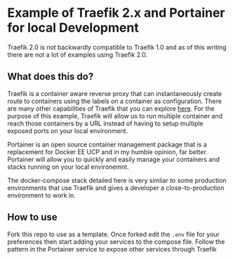 # Example of Traefik 2.x and Portainer for local Development

Traefik 2.0 is not backwardly compatible to Traefik 1.0 and as of this writing there are not a lot of examples using Traefik 2.0.

## What does this do?
Traefik is a container aware reverse proxy that can instantaneously create route to containers using the labels on a container as configuration. There are many other capabilities of Traefik that you can explore [here](https://docs.traefik.io/). For the purpose of this example, Traefik will allow us to run multiple container and reach those containers by a URL instead of having to setup multiple exposed ports on your local environment.

Portainer is an open source container management package that is a replacement for Docker EE UCP and in my humble opinion, far better. Portainer will allow you to quickly and easily manage your containers and stacks running on your local environemnt.

The docker-compose stack detailed here is very simliar to some production environments that use Traefik and gives a developer a close-to-production environment to work in.

## How to use
Fork this repo to use as a template. Once forked edit the `.env` file for your preferences then start adding your services to the compose file. Follow the pattern in the Portainer service to expose other services through Traefik
